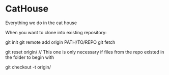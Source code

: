 # CatHouse
Everything we do in the cat house


When you want to clone into existing repository:

  git init
  git remote add origin PATH/TO/REPO
  git fetch
  
  git reset origin/<branch-name> // This one is only necessary if files from the repo existed in the folder to begin with
  
  git checkout -t origin/<branch-name>
